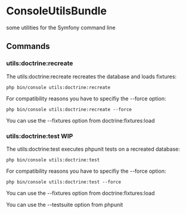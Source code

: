 # ConsoleUtilsBundle

some utilities for the Symfony command line

## Commands

### utils:doctrine:recreate

The utils:doctrine:recreate recreates the database and loads fixtures:


    php bin/console utils:doctrine:recreate


For compatibility reasons you have to specifiy the --force option:

    php bin/console utils:doctrine:recreate --force

You can use the --fixtures option from doctrine:fixtures:load


### utils:doctrine:test WIP

The utils:doctrine:test executes phpunit tests on a recreated database:

    php bin/console utils:doctrine:test

For compatibility reasons you have to specifiy the --force option:

    php bin/console utils:doctrine:test --force

You can use the --fixtures option from doctrine:fixtures:load

You can use the --testsuite option from phpunit
